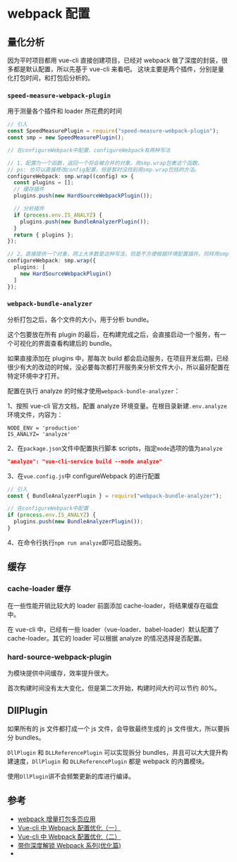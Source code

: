<!--
 * @Author: your name
 * @Date: 2020-11-02 11:20:40
 * @LastEditTime: 2020-11-03 18:00:42
 * @LastEditors: Please set LastEditors
 * @Description: In User Settings Edit
 * @FilePath: \common-tools\docs\webpack\vuecli-pack.md
-->

# webpack 配置

## 量化分析

因为平时项目都用 vue-cli 直接创建项目，已经对 webpack 做了深度的封装，很多都是默认配置，所以先基于 vue-cli 来看吧。
这块主要是两个插件，分别是量化打包时间，和打包后分析的。

### `speed-measure-webpack-plugin`

用于测量各个插件和 loader 所花费的时间

```typescript
// 引入
const SpeedMeasurePlugin = require("speed-measure-webpack-plugin");
const smp = new SpeedMeasurePlugin();

// 在configureWebpack中配置，configureWebpack有两种写法

// 1、配置为一个函数，返回一个将会被合并的对象。用smp.wrap包裹这个函数。
// ps: 也可以直接修改config配置，但是暂时没找到用smp.wrap包括的方法。
configureWebpack: smp.wrap((config) => {
  const plugins = [];
  // 缓存插件
  plugins.push(new HardSourceWebpackPlugin());

  // 分析插件
  if (process.env.IS_ANALYZ) {
    plugins.push(new BundleAnalyzerPlugin());
  }
  return { plugins };
});

// 2、直接提供一个对象，网上大多数是这种写法，但是不方便根据环境配置插件。同样用smp.wrap包裹这个对象
configureWebpack: smp.wrap({
  plugins: [
    new HardSourceWebpackPlugin()
  ]
});
```

### `webpack-bundle-analyzer`

分析打包之后，各个文件的大小，用于分析 bundle。

这个包要放在所有 plugin 的最后，在构建完成之后，会直接启动一个服务，有一个可视化的界面查看构建后的 bundle。

如果直接添加在 plugins 中，那每次 build 都会启动服务，在项目开发后期，已经很少有大的改动的时候，没必要每次都打开服务来分析文件大小，所以最好配置在特定环境中才打开。

配置在执行 analyze 的时候才使用`webpack-bundle-analyzer`：

1、按照 vue-cli 官方文档，配置 analyze 环境变量。在根目录新建`.env.analyze`环境文件，内容为：

```shell
NODE_ENV = 'production'
IS_ANALYZ= 'analyze'
```

2、在`package.json`文件中配置执行脚本 scripts，指定`mode`选项的值为`analyze`

```json
"analyze": "vue-cli-service build --mode analyze"
```

3、在`vue.config.js`中 configureWebpack 的进行配置

```typescript
// 引入
const { BundleAnalyzerPlugin } = require("webpack-bundle-analyzer");

// 在configureWebpack中配置
if (process.env.IS_ANALYZ) {
  plugins.push(new BundleAnalyzerPlugin());
}
```

4、在命令行执行`npm run analyze`即可启动服务。

## 缓存

### cache-loader 缓存

在一些性能开销比较大的 loader 前面添加 cache-loader，将结果缓存在磁盘中。

在 vue-cli 中，已经有一些 loader（vue-loader、babel-loader）默认配置了 cache-loader。其它的 loader 可以根据 analyze 的情况选择是否配置。

### hard-source-webpack-plugin

为模块提供中间缓存，效率提升很大。

首次构建时间没有太大变化，但是第二次开始，构建时间大约可以节约 80%。

## DllPlugin

如果所有的 js 文件都打成一个 js 文件，会导致最终生成的 js 文件很大，所以要拆分 bundles。

`DllPlugin` 和 `DLLReferencePlugin` 可以实现拆分 bundles，并且可以大大提升构建速度，`DllPlugin` 和 `DLLReferencePlugin` 都是 webpack 的内置模块。

使用`DllPlugin`讲不会频繁更新的库进行编译。

## 参考

- [webpack 增量打包多页应用](https://juejin.im/post/6844903553127940110)
- [Vue-cli 中 Webpack 配置优化（一）](https://www.cnblogs.com/zhurong/p/12603887.html)
- [Vue-cli 中 Webpack 配置优化（二）](https://www.cnblogs.com/zhurong/p/12611360.html)
- [带你深度解锁 Webpack 系列(优化篇)](https://mp.weixin.qq.com/s/Rv1O4oFvj6rVpijUXtfyCA)
-
